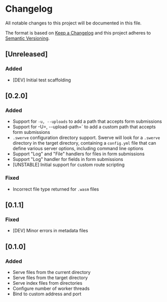 # Changelog
All notable changes to this project will be documented in this file.

The format is based on [Keep a Changelog](http://keepachangelog.com/en/1.0.0/)
and this project adheres to [Semantic Versioning](http://semver.org/spec/v2.0.0.html).

## [Unreleased]

### Added
- [DEV] Initial test scaffolding

## [0.2.0]

### Added
- Support for `-u, --uploads` to add a path that accepts form submissions
- Support for -U=<path>, --upload-path=<path>` to add a custom path that accepts form submissions
- `.swerve` configuration directory support. Swerve will look for a `.swerve` directory in the target directory, containing a `config.yml` file that can define various server options, including command line options
- Support "Log" and "File" handlers for files in form submissions
- Support "Log" handler for fields in form submissions
- [UNSTABLE] Initial support for custom route scripting

### Fixed
- Incorrect file type returned for `.wasm` files

## [0.1.1]

### Fixed
- [DEV] Minor errors in metadata files

## [0.1.0]

### Added
- Serve files from the current directory
- Serve files from the target directory
- Serve index files from directories
- Configure number of worker threads
- Bind to custom address and port
